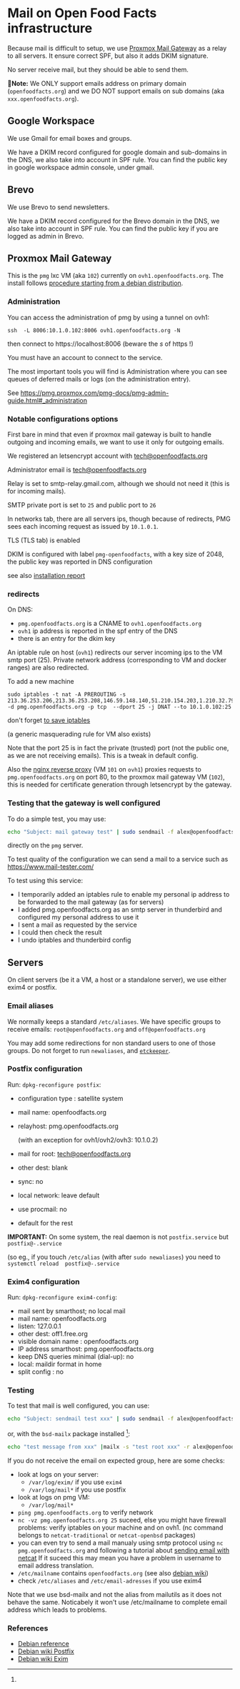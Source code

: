 # Mail on Open Food Facts infrastructure

Because mail is difficult to setup, we use [Proxmox Mail Gateway](https://www.proxmox.com/en/proxmox-mail-gateway) as a relay to all servers. It ensure correct SPF, but also it adds DKIM signature.

No server receive mail, but they should be able to send them.

<a id="only-domain"></a>

**📝Note:** We ONLY support emails address on primary domain (`openfoodfacts.org`) and we DO NOT support emails on sub domains (aka `xxx.openfoodfacts.org`).


## Google Workspace

We use Gmail for email boxes and groups.

We have a DKIM record configured for google domain and sub-domains in the DNS, we also take into account in SPF rule.
You can find the public key in google workspace admin console, under gmail.

## Brevo

We use Brevo to send newsletters.

We have a DKIM record configured for the Brevo domain in the DNS, we also take into account in SPF rule.
You can find the public key if you are logged as admin in Brevo.

## Proxmox Mail Gateway

This is the `pmg`  lxc VM (aka `102`) currently on `ovh1.openfoodfacts.org`.
The install follows
[procedure starting from a debian distribution](https://pmg.proxmox.com/pmg-docs/pmg-admin-guide.html#pmg_install_on_debian).

### Administration

You can access the administration of pmg by using a tunnel on ovh1:

```
ssh  -L 8006:10.1.0.102:8006 ovh1.openfoodfacts.org -N
```
then connect to https://localhost:8006
(beware the *s* of https !)

You must have an account to connect to the service.

The most important tools you will find is Administration where you can see queues of deferred mails
or logs (on the administration entry).

See https://pmg.proxmox.com/pmg-docs/pmg-admin-guide.html#_administration

### Notable configurations options

First bare in mind that even if proxmox mail gateway is built to handle outgoing and incoming emails,
we want to use it only for outgoing emails.

We registered an letsencrypt account with tech@openfoodfacts.org

Administrator email is tech@openfoodfacts.org

Relay is set to smtp-relay.gmail.com, although we should not need it (this is for incoming mails).

SMTP private port is set to `25` and public port to `26`

In networks tab, there are all servers ips, though because of redirects,
PMG sees each incoming request as issued by `10.1.0.1`.

TLS (TLS tab) is enabled

DKIM is configured with label `pmg-openfoodfacts`, with a key size of 2048,
the public key was reported in DNS configuration

see also [installation report](./reports/2022-02-proxmox-mail-gateway-install.md)

### redirects

On DNS:
* `pmg.openfoodfacts.org` is a CNAME to `ovh1.openfoodfacts.org`
* `ovh1` ip address is reported in the spf entry of the DNS
* there is an entry for the dkim key

An iptable rule on host (`ovh1`) redirects our server incoming ips to the VM smtp port (25).
Private network address (corresponding to VM and docker ranges) are also redirected.

To add a new machine
```
sudo iptables -t nat -A PREROUTING -s 213.36.253.206,213.36.253.208,146.59.148.140,51.210.154.203,1.210.32.79 -d pmg.openfoodfacts.org -p tcp  --dport 25 -j DNAT --to 10.1.0.102:25
```
don't forget [to save iptables](./linux-servers.md#iptables)

(a generic masquerading rule for VM also exists)

Note that the port 25 is in fact the private (trusted) port
(not the public one, as we are not receiving emails). This is a tweak in default config.

Also the [nginx reverse proxy](./nginx-reverse-proxy.md) (VM `101` on `ovh1`) proxies requests to `pmg.openfoodfacts.org` on port 80,
to the proxmox mail gateway VM (`102`), 
this is needed for certificate generation through letsencrypt by the gateway.


### Testing that the gateway is well configured

To do a simple test, you may use:

```bash
echo "Subject: mail gateway test" | sudo sendmail -f alex@openfoodfacts.org -v alex@openfoodfacts.org
```
directly on the `pmg` server.

To test quality of the configuration
we can send a mail to a service such as https://www.mail-tester.com/

To test using this service:
- I temporarily added an iptables rule to enable my personal ip address 
  to be forwarded to the mail gateway (as for servers)
- I added pmg.openfoodfacts.org as an smtp server in thunderbird
  and configured my personal address to use it
- I sent a mail as requested by the service
- I could then check the result
- I undo iptables and thunderbird config


## Servers

On client servers (be it a VM, a host or a standalone server),
we use either exim4 or postfix.

### Email aliases

We normally keeps a standard `/etc/aliases`.
We have specific groups to receive emails: `root@openfoodfacts.org` and `off@openfoodfacts.org`

You may add some redirections for non standard users to one of those groups.
Do not forget to run `newaliases`, and [`etckeeper`](./linux-server.md#etckeeper).

### Postfix configuration

Run: `dpkg-reconfigure postfix`:

* configuration type : satellite system
* mail name: openfoodfacts.org
* relayhost: pmg.openfoodfacts.org

  (with an exception for ovh1/ovh2/ovh3: 10.1.0.2)

* mail for root: tech@openfoodfacts.org
* other dest: blank
* sync: no
* local network: leave default
* use procmail: no
* default for the rest

**IMPORTANT:**
On some system, the real daemon is not `postfix.service` but `postfix@-.service`

(so eg., if you touch `/etc/alias` (with after `sudo newaliases`) you need to `systemctl reload  postfix@-.service`

### Exim4 configuration

Run: `dpkg-reconfigure exim4-config`:

* mail sent by smarthost; no local mail
* mail name: openfoodfacts.org
* listen: 127.0.0.1
* other dest: off1.free.org
* visible domain name : openfoodfacts.org
* IP address smarthost:  pmg.openfoodfacts.org
* keep DNS queries minimal (dial-up): no
* local: maildir format in home
* split config : no

### Testing

To test that mail is well configured, you can use:

```bash
echo "Subject: sendmail test xxx" | sudo sendmail -f alex@openfoodfacts.org -v root
```

or, with the `bsd-mailx` package installed [^bsd-mailx]:

```bash
echo "test message from xxx" |mailx -s "test root xxx" -r alex@openfoodfacts.org root
```

If you do not receive the email on expected group, here are some checks:

* look at logs on your server:
  * `/var/log/exim/` if you use `exim4`
  * `/var/log/mail*` if you use postfix
* look at logs on pmg VM:
  * `/var/log/mail*`
* `ping pmg.openfoodfacts.org` to verify network
* `nc -vz pmg.openfoodfacts.org 25` suceed, else you might have firewall problems:
  verify iptables on your machine and on ovh1.
  (nc command belongs to `netcat-traditional` or `netcat-openbsd` packages)
* you can even try to send a mail manualy using smtp protocol using
  `nc pmg.openfoodfacts.org` and following a tutorial about [sending email with netcat](https://www.linuxjournal.com/content/sending-email-netcat)
  If it suceed this may mean you have a problem in username to email address translation.
* `/etc/mailname` contains `openfoodfacts.org` (see also [debian wiki](https://wiki.debian.org/EtcMailName))
* check `/etc/aliases` and `/etc/email-adresses` if you use exim4


[^bsd-mailx]:
  Note that we use bsd-mailx and not the alias from mailutils as it does not behave the same.
  Noticabely it won't use /etc/mailname to complete email address which leads to problems.

### References

* [Debian reference](https://www.debian.org/doc/manuals/debian-reference/ch06.en.html#_the_mail_system)
* [Debian wiki Postfix](https://wiki.debian.org/Postfix)
* [Debian wiki Exim](https://wiki.debian.org/Exim)